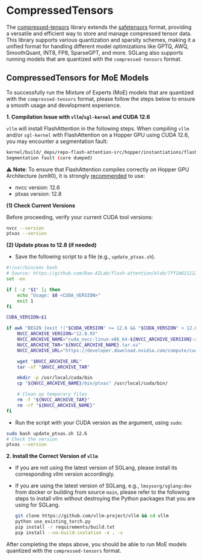 # CompressedTensors

The [compressed-tensors](https://github.com/neuralmagic/compressed-tensors) library extends the [safetensors](https://github.com/huggingface/safetensors) format, providing a versatile and efficient way to store and manage compressed tensor data. This library supports various quantization and sparsity schemes, making it a unified format for handling different model optimizations like GPTQ, AWQ, SmoothQuant, INT8, FP8, SparseGPT, and more. SGLang also supports running models that are quantized with the `compressed-tensors` format.

## CompressedTensors for MoE Models

To successfully run the Mixture of Experts (MoE) models that are quantized with the `compressed-tensors` format, please follow the steps below to ensure a smooth usage and development experience.

**1. Compilation Issue with `vllm`/`sgl-kernel` and CUDA 12.6**

`vllm` will install FlashAttention in the following steps. When compiling `vllm` and/or `sgl-kernel` with FlashAttention on a Hopper GPU using CUDA 12.6, you may encounter a segmentation fault:

```bash
kernel/build/_deps/repo-flash-attention-src/hopper/instantiations/flash_fwd_hdimall_bf16_paged_softcap_sm90.cu -o CMakeFiles/flash_ops.dir/_deps/repo-flash-attention-src/hopper/instantiations/flash_fwd_hdimall_bf16_paged_softcap_sm90.cu.o
Segmentation fault (core dumped)
```

⚠️ **Note**:  To ensure that FlashAttention compiles correctly on Hopper GPU Architecture (sm90), it is strongly [recommended](https://github.com/Dao-AILab/flash-attention/issues/1453) to use:
- nvcc version: 12.6
- ptxas version: 12.8

**(1) Check Current Versions**

Before proceeding, verify your current CUDA tool versions:
```bash
nvcc --version
ptxas --version
```
**(2) Update ptxas to 12.8 (if needed)**

- Save the following script to a file (e.g., `update_ptxas.sh`).
```bash
#!/usr/bin/env bash
# Source: https://github.com/Dao-AILab/flash-attention/blob/7ff1b621112ba8b538e2fc6a316f2a6b6f22e518/hopper/setup.py#L404
set -ex

if [ -z "$1" ]; then
    echo "Usage: $0 <CUDA_VERSION>"
    exit 1
fi

CUDA_VERSION=$1

if awk "BEGIN {exit !("$CUDA_VERSION" >= 12.6 && "$CUDA_VERSION" < 12.8)}"; then
    NVCC_ARCHIVE_VERSION="12.8.93"
    NVCC_ARCHIVE_NAME="cuda_nvcc-linux-x86_64-${NVCC_ARCHIVE_VERSION}-archive"
    NVCC_ARCHIVE_TAR="${NVCC_ARCHIVE_NAME}.tar.xz"
    NVCC_ARCHIVE_URL="https://developer.download.nvidia.com/compute/cuda/redist/cuda_nvcc/linux-x86_64/${NVCC_ARCHIVE_TAR}"

    wget "$NVCC_ARCHIVE_URL"
    tar -xf "$NVCC_ARCHIVE_TAR"

    mkdir -p /usr/local/cuda/bin
    cp "${NVCC_ARCHIVE_NAME}/bin/ptxas" /usr/local/cuda/bin/

    # Clean up temporary files
    rm -f "${NVCC_ARCHIVE_TAR}"
    rm -rf "${NVCC_ARCHIVE_NAME}"
fi
```

- Run the script with your CUDA version as the argument, using `sudo`:
```bash
sudo bash update_ptxas.sh 12.6
# Check the version
ptxas --version
```

**2. Install the Correct Version of `vllm`**

- If you are not using the latest version of SGLang, please install its corresponding vllm version accordingly.

- If you are using the latest version of SGLang, e.g., `lmsysorg/sglang:dev` from docker or building from source `main`, please refer to the following steps to install vllm without destroying the Python packages that you are using for SGLang.

    ```bash
    git clone https://github.com/vllm-project/vllm && cd vllm
    python use_existing_torch.py
    pip install -r requirements/build.txt
    pip install --no-build-isolation -e . -v
    ```

After completing the steps above, you should be able to run MoE models quantized with the `compressed-tensors` format.
